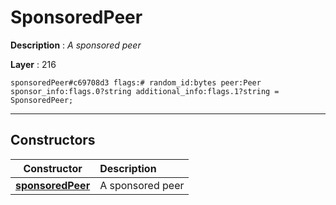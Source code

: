 # SponsoredPeer

**Description** : *A sponsored peer*

**Layer** : 216

```tl
sponsoredPeer#c69708d3 flags:# random_id:bytes peer:Peer sponsor_info:flags.0?string additional_info:flags.1?string = SponsoredPeer;
```

---

## Constructors

| Constructor | Description |
| :---: | :--- |
| [**sponsoredPeer**](constructor/sponsoredPeer) | A sponsored peer |